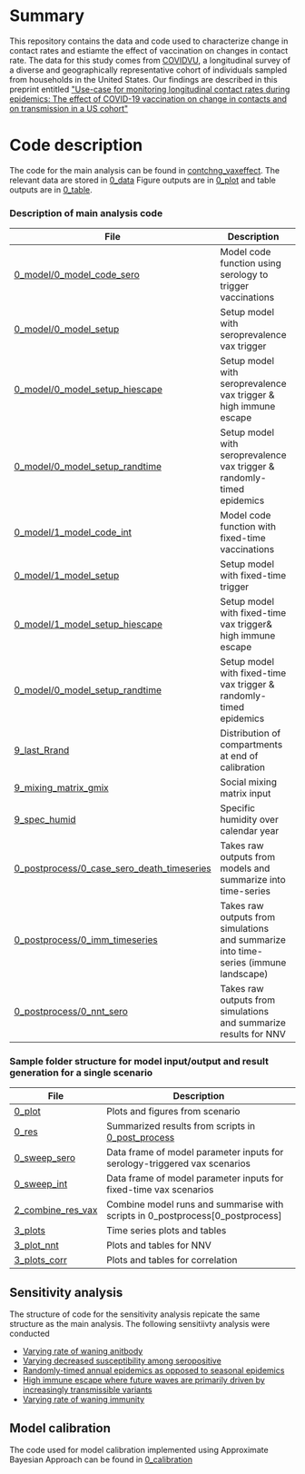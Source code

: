 # Summary
This repository contains the data and code used to characterize change in contact rates and estiamte the effect of vaccination on changes in contact rate. The data for this study comes from [COVIDVU](https://www.ncbi.nlm.nih.gov/pmc/articles/PMC7417272/), a longitudinal survey of a diverse and geographically representative cohort of individuals sampled from households in the United States. Our findings are described in this preprint entitled ["Use-case for monitoring longitudinal contact rates during epidemics: The effect of COVID-19 vaccination on change in contacts and on transmission in a US cohort"]()

# Code description
The code for the main analysis can be found in [contchng_vaxeffect](https://github.com/cliu822/contchng_vaxeffect). The relevant data are stored in [0_data](0_data) Figure outputs are in [0_plot](0_plot) and table outputs are in [0_table](0_table).
 
### Description of main analysis code


| File                   | Description |Category|
| ---------------------- | ------------- |------------- |
| [0_model/0_model_code_sero](0_model/0_model_code_sero.R)           |Model code function using serology to trigger vaccinations| Serology-triggered models|
| [0_model/0_model_setup](0_model/0_model_setup.R)        | Setup model with seroprevalence vax trigger | Sero-trigger models|
| [0_model/0_model_setup_hiescape](0_model/0_model_setup_hiescape.R) |Setup model with seroprevalence vax trigger & high immune escape| Sero-trigger models|
| [0_model/0_model_setup_randtime](0_model/0_model_setup_randtime.R) |Setup model with seroprevalence vax trigger & randomly-timed epidemics| Sero-trigger models|
| [0_model/1_model_code_int](0_model/1_model_code_int.R)           |Model code function with fixed-time vaccinations| Fixed-time models|
| [0_model/1_model_setup](0_model/1_model_setup.R)        | Setup model with fixed-time trigger | Fixed-time models|
| [0_model/1_model_setup_hiescape](0_model/1_model_setup_hiescape.R) |Setup model with fixed-time vax trigger& high immune escape|Fixed-time models|
| [0_model/0_model_setup_randtime](0_model/0_model_setup_randtime.R) |Setup model with fixed-time vax trigger & randomly-timed epidemics|Fixed-time models|
| [9_last_Rrand](0_model/9_last_Rrand.RDS)      | Distribution of compartments at end of calibration|Model input|
| [9_mixing_matrix_gmix](0_model/9_mixing_matrix_gmix.R)      | Social mixing matrix input|Model input|
| [9_spec_humid](0_model/9_spec_humid.csv)      | Specific humidity over calendar year|Model input||
[0_postprocess/0_case_sero_death_timeseries](0_postprocess/0_case_sero_death_timeseries.R)      | Takes raw outputs from models and summarize into time-series|Compile results &summarise| 
| [0_postprocess/0_imm_timeseries](0_postprocess/0_imm_timeseries.R)      | Takes raw outputs from simulations and summarize into time-series (immune landscape) |Compile results &summarise|
| [0_postprocess/0_nnt_sero](0_postprocess/0_nnt_sero.R)      | Takes raw outputs from simulations and summarize results for NNV |Compile results &summarise|

### Sample folder structure for model input/output and result generation for a single scenario
| File                   | Description |
| ---------------------- | ------------- |
| [0_plot](1_main/0_plot)|Plots and figures from scenario|
| [0_res](1_main/0_res)|Summarized results from scripts in [0_post_process](0_postprocess)|
| [0_sweep_sero](1_main/0_sweep_imm4_foisp0.7.RDS)|Data frame of model parameter inputs for serology-triggered vax scenarios|
| [0_sweep_int](1_main/0_sweep_imm4_foisp0.7_int.RDS)|Data frame of model parameter inputs for fixed-time vax scenarios|
| [2_combine_res_vax](1_main/2_combine_res_vax.R)|Combine model runs and summarise with scripts in 0_postprocess[0_postprocess]|
| [3_plots](1_main/3_plots)|Time series plots and tables|
| [3_plot_nnt](1_main/3_plot_nnt)|Plots and tables for NNV|
| [3_plots_corr](1_main/3_plots_corr)|Plots and tables for correlation|

## Sensitivity analysis
The structure of code for the sensitivity analysis repicate the same structure as the main analysis. The following sensitiivty analysis were conducted

* [Varying rate of waning anitbody](2_kappasweep)
* [Varying decreased susceptibility among seropositive](3_foisweep)
* [Randomly-timed annual epidemics as opposed to seasonal epidemics](4_randtime)
* [High immune escape where future waves are primarily driven by increasingly transmissible variants](5_hiescape)
* [Varying rate of waning immunity](6_waneimmune)
## Model calibration
The code used for model calibration implemented using Approximate Bayesian Approach can be found in [0_calibration](0_calibration)
